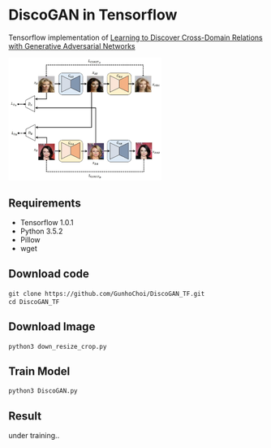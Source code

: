 # DiscoGAN in Tensorflow

Tensorflow implementation of [Learning to Discover Cross-Domain Relations with Generative Adversarial Networks](https://arxiv.org/abs/1703.05192)

<img src="./image/discogan.jpg" width="60%">

## Requirements

- Tensorflow 1.0.1
- Python 3.5.2
- Pillow
- wget

## Download code
~~~~
git clone https://github.com/GunhoChoi/DiscoGAN_TF.git
cd DiscoGAN_TF
~~~~~

## Download Image
~~~
python3 down_resize_crop.py
~~~
## Train Model
~~~
python3 DiscoGAN.py
~~~
## Result

 under training..
